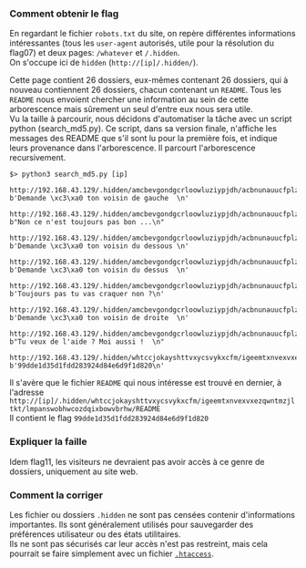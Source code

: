 ### Comment obtenir le flag
En regardant le fichier `robots.txt` du site, on repère différentes informations intéressantes (tous les `user-agent` autorisés, utile pour la résolution du flag07) et deux pages: `/whatever` et `/.hidden`.  
On s'occupe ici de `hidden` (`http://[ip]/.hidden/`).

Cette page contient 26 dossiers, eux-mêmes contenant 26 dossiers, qui à nouveau contiennent 26 dossiers, chacun contenant un `README`. Tous les `README` nous envoient chercher une information au sein de cette arborescence mais sûrement un seul d'entre eux nous sera utile.  
Vu la taille à parcourir, nous décidons d'automatiser la tâche avec un script python (search_md5.py). Ce script, dans sa version finale, n'affiche les messages des README que s'il sont lu pour la première fois, et indique leurs provenance dans l'arborescence. Il parcourt l'arborescence recursivement.
```
$> python3 search_md5.py [ip]

http://192.168.43.129/.hidden/amcbevgondgcrloowluziypjdh/acbnunauucfplzmaglkvqgswwn/ayuprpftypqspruffmkuucjccv/README
b'Demande \xc3\xa0 ton voisin de gauche  \n'

http://192.168.43.129/.hidden/amcbevgondgcrloowluziypjdh/acbnunauucfplzmaglkvqgswwn/becskiwlclcuqxshqmxhicouoj/README
b"Non ce n'est toujours pas bon ...\n"

http://192.168.43.129/.hidden/amcbevgondgcrloowluziypjdh/acbnunauucfplzmaglkvqgswwn/cqqssunxyhjgdwjoafgyzoollx/README
b'Demande \xc3\xa0 ton voisin du dessous \n'

http://192.168.43.129/.hidden/amcbevgondgcrloowluziypjdh/acbnunauucfplzmaglkvqgswwn/dupoqdxhvrbqhaqokxsiigjnph/README
b'Demande \xc3\xa0 ton voisin du dessus  \n'

http://192.168.43.129/.hidden/amcbevgondgcrloowluziypjdh/acbnunauucfplzmaglkvqgswwn/ftzcgojutitjfpqrdadyfewfov/README
b'Toujours pas tu vas craquer non ?\n'

http://192.168.43.129/.hidden/amcbevgondgcrloowluziypjdh/acbnunauucfplzmaglkvqgswwn/lmpanswobhwcozdqixbowvbrhw/README
b'Demande \xc3\xa0 ton voisin de droite  \n'

http://192.168.43.129/.hidden/amcbevgondgcrloowluziypjdh/acbnunauucfplzmaglkvqgswwn/mfmtemmsbpftlvuuuwitbydbbt/README
b"Tu veux de l'aide ? Moi aussi !  \n"

http://192.168.43.129/.hidden/whtccjokayshttvxycsvykxcfm/igeemtxnvexvxezqwntmzjltkt/lmpanswobhwcozdqixbowvbrhw/README
b'99dde1d35d1fdd283924d84e6d9f1d820\n'
```

Il s'avère que le fichier `README` qui nous intéresse est trouvé en dernier, à l'adresse `http://[ip]/.hidden/whtccjokayshttvxycsvykxcfm/igeemtxnvexvxezqwntmzjltkt/lmpanswobhwcozdqixbowvbrhw/README`  
Il contient le flag `99dde1d35d1fdd283924d84e6d9f1d820`

### Expliquer la faille
Idem flag11, les visiteurs ne devraient pas avoir accès à ce genre de dossiers, uniquement au site web.

### Comment la corriger
Les fichier ou dossiers `.hidden` ne sont pas censées contenir d'informations importantes. Ils sont généralement utilisés pour sauvegarder des préférences utilisateur ou des états utilitaires.  
Ils ne sont pas sécurisés car leur accès n'est pas restreint, mais cela pourrait se faire simplement avec un fichier [`.htaccess`](https://en.wikipedia.org/wiki/.htaccess).

